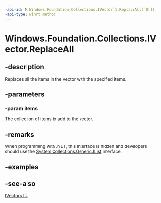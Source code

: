 ```yaml
---
-api-id: M:Windows.Foundation.Collections.IVector`1.ReplaceAll(`0[])
-api-type: winrt method
---
```


<!-- Method syntax
public void ReplaceAll(T[] items)
-->

# Windows.Foundation.Collections.IVector<T>.ReplaceAll

## -description
Replaces all the items in the vector with the specified items.

## -parameters
### -param items
The collection of items to add to the vector.

## -remarks
When programming with .NET, this interface is hidden and developers should use the [System.Collections.Generic.IList<T>](https://docs.microsoft.com/dotnet/api/system.collections.generic.ilist-1) interface.

## -examples

## -see-also
[IVector&lt;T&gt;](ivector_1.md)